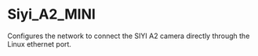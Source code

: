 # Siyi_A2_MINI
Configures the network to connect the SIYI A2 camera directly through the Linux ethernet port.
